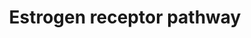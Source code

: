 ---
annotations:
- id: PW:0000507
  parent: regulatory pathway
  type: Pathway Ontology
  value: estrogen signaling pathway
authors:
- Riannefijten
- MaintBot
- Khanspers
- Fehrhart
- Egonw
- Susan
- AlexanderPico
- Eweitz
citedin:
- link: PMC8267496
  title: Transcriptomic Profiling of Collagenous Colitis Identifies Hallmarks of Nondestructive
    Inflammatory Bowel Disease (2021)
- link: PMC9519890
  title: 'Tissue-specific pathway activities: A retrospective analysis in COVID-19
    patients (2022)'
communities:
- ONTOX
description: The estrogen receptor is a nuclear receptor that is activated upon ligand
  binding and subsequently translocates to the nuclear. There, it activates transcription
  of target genes involved in  essential cellular processes. The ER receptor has been
  implicated in a multitude of diseases, most notably cancer (breast/ovarian).  Proteins
  on this pathway have targeted assays available via the [CPTAC Assay Portal](https://assays.cancer.gov/available_assays?wp_id=WP2881).
last-edited: 2025-03-08
ndex: 51f074b3-8b66-11eb-9e72-0ac135e8bacf
organisms:
- Homo sapiens
redirect_from:
- /index.php/Pathway:WP2881
- /instance/WP2881
- /instance/WP2881_r137754
revision: r137754
schema-jsonld:
- '@context': https://schema.org/
  '@id': https://wikipathways.github.io/pathways/WP2881.html
  '@type': Dataset
  creator:
    '@type': Organization
    name: WikiPathways
  description: The estrogen receptor is a nuclear receptor that is activated upon
    ligand binding and subsequently translocates to the nuclear. There, it activates
    transcription of target genes involved in  essential cellular processes. The ER
    receptor has been implicated in a multitude of diseases, most notably cancer (breast/ovarian).  Proteins
    on this pathway have targeted assays available via the [CPTAC Assay Portal](https://assays.cancer.gov/available_assays?wp_id=WP2881).
  keywords:
  - ACOX1
  - CYP1A1
  - CYP1A2
  - CYP1B1
  - ESR1
  - Estrogen
  - GPAM
  - JUN
  - Ligand
  - NR0B2
  - PCK1
  - PDK4
  - PPARA
  - SP1
  - STAT3
  license: CC0
  name: Estrogen receptor pathway
seo: CreativeWork
title: Estrogen receptor pathway
wpid: WP2881
---